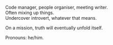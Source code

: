 Code manager, people organiser, meeting writer.  
Often mixing up things.  
Undercover introvert, whatever that means.  

On a mission, truth will eventually unfold itself.

Pronouns: he/him.
